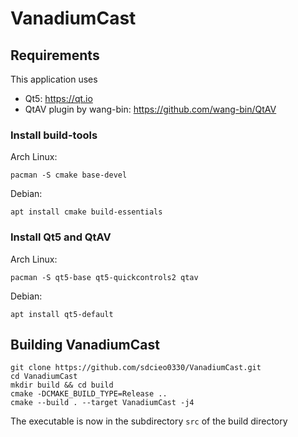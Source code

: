 # VanadiumCast

## Requirements

This application uses
- Qt5: https://qt.io
- QtAV plugin by wang-bin: https://github.com/wang-bin/QtAV

### Install build-tools
Arch Linux:
```
pacman -S cmake base-devel
```

Debian:
```
apt install cmake build-essentials
```

### Install Qt5 and QtAV
Arch Linux:
```
pacman -S qt5-base qt5-quickcontrols2 qtav
```

Debian:
```
apt install qt5-default
```

## Building VanadiumCast
```
git clone https://github.com/sdcieo0330/VanadiumCast.git
cd VanadiumCast
mkdir build && cd build
cmake -DCMAKE_BUILD_TYPE=Release ..
cmake --build . --target VanadiumCast -j4
```

The executable is now in the subdirectory ``src`` of the build directory
